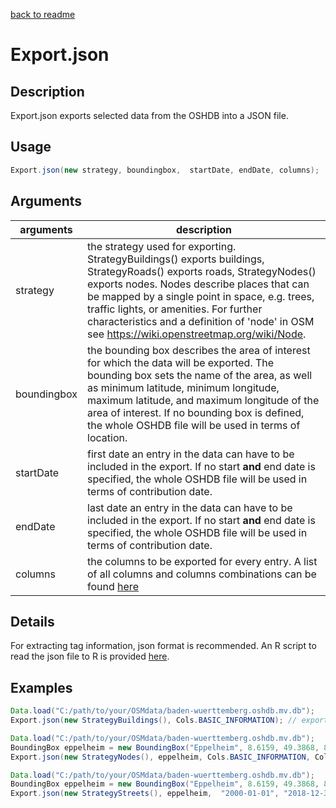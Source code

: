 [back to readme](../../../)

# Export.json

## Description

Export.json exports selected data from the OSHDB into a JSON file.

## Usage

```java
Export.json(new strategy, boundingbox,  startDate, endDate, columns);
```

## Arguments

| arguments   | description                                                  |
| ----------- | ------------------------------------------------------------ |
| strategy    | the strategy used for exporting. StrategyBuildings() exports buildings, StrategyRoads() exports roads, StrategyNodes() exports nodes. Nodes describe places that can be mapped by a single point in space, e.g. trees, traffic lights, or amenities. For further characteristics and a definition of 'node' in OSM see <https://wiki.openstreetmap.org/wiki/Node>. |
| boundingbox | the bounding box describes the area of interest for which the data will be exported. The bounding box sets the name of the area, as well as minimum latitude, minimum longitude, maximum latitude, and maximum longitude of the area of interest. If no bounding box is defined, the whole OSHDB file will be used in terms of location. |
| startDate   | first date an entry in the data can have to be included in the export. If no start **and** end date is specified, the whole OSHDB file will be used in terms of contribution date. |
| endDate     | last date an entry in the data can have to be included in the export. If no start **and** end date is specified, the whole OSHDB file will be used in terms of contribution date. |
| columns     | the columns to be exported for every entry. A list of all columns and columns combinations can be found [here](docs/cols.md) |

## Details

For extracting tag information, json format is recommended. An R script to read the json file to R is provided [here](scr-r/readJSONtoR.R).

## Examples

```java
Data.load("C:/path/to/your/OSMdata/baden-wuerttemberg.oshdb.mv.db"); 
Export.json(new StrategyBuildings(), Cols.BASIC_INFORMATION); // exporting a JSON file containing all available data of buildings with basic information
```

```java
Data.load("C:/path/to/your/OSMdata/baden-wuerttemberg.oshdb.mv.db"); 
BoundingBox eppelheim = new BoundingBox("Eppelheim", 8.6159, 49.3868, 8.6555, 49.4153); 
Export.json(new StrategyNodes(), eppelheim, Cols.BASIC_INFORMATION, Cols.TAGS); // exporting a JSON file containing data of nodes from Eppelheim with basic information and tag information
```

```java
Data.load("C:/path/to/your/OSMdata/baden-wuerttemberg.oshdb.mv.db"); 
BoundingBox eppelheim = new BoundingBox("Eppelheim", 8.6159, 49.3868, 8.6555, 49.4153); 
Export.json(new StrategyStreets(), eppelheim,  "2000-01-01", "2018-12-31", Cols.ALL); // exporting a JSON file containing data of streets from Eppelheim between 2000 and 2018 with all available information
```
